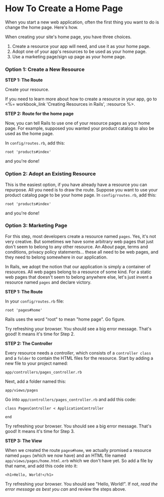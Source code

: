 # How To Create a Home Page

When you start a new web application, often the first thing you want to do is change the home page.  Here's how.

When creating your site's home page, you have three choices.

1. Create a resource your app will need, and use it as your home page.
1. Adopt one of your app's resources to be used as your home page.
1. Use a marketing page/sign up page as your home page.

### Option 1: Create a New Resource

**STEP 1: The Route**

Create your resource.

If you need to learn more about how to create a resource in your app, go to <%= workbook_link 'Creating Resources in Rails', :resource %>.

**STEP 2: Route for the home page**

Now, you can tell Rails to use one of your resource pages as your home page.  For example, supposed you wanted your product catalog to also be used as the home page.

In `config/routes.rb`, add this:

`root 'products#index'`

and you're done!


### Option 2: Adopt an Existing Resource

This is the easiest option, if you have already have a resource you can repurpose.  All you need is to draw the route.  Suppose you want to use your product catalog page to be your home page.  In `config/routes.rb`, add this:

`root 'products#index'`

and you're done!

### Option 3: Marketing Page

For this step, most developers create a resource named `pages`.  Yes, it's not very creative.  But sometimes we have
some arbitrary web pages that just don't seem to belong to any other resource.  An _About_ page, terms and conditions,
privacy policy statements... these all need to be web pages, and they need to belong somewhere in our application.

In Rails, we adopt the notion that our application is simply a container of resources.  All web pages belong to a resource of some kind.  For a static web pages that doesn't seem to belong anywhere else, let's just invent a resource named `pages` and declare victory.

**STEP 1: The Route**

In your `config/routes.rb` file:

```
root 'pages#home'
```

Rails uses the word "root" to mean "home page".  Go figure.

Try refreshing your browser.  You should see a big error message.  That's good!  It means it's time for Step 2.

**STEP 2: The Controller**

Every resource needs a _controller_, which consists of a `controller class` and a `folder` to contain the HTML files for the resource.  Start by adding a new file to your project named:

`app/controllers/pages_controller.rb`

Next, add a folder named this:

`app/views/pages`

Go into `app/controllers/pages_controller.rb` and add this code:

```
class PagesController < ApplicationController

end
```

Try refreshing your browser.  You should see a big error message.  That's good!  It means it's time for Step 3.

**STEP 3: The View**

When we created the route `pages#home`, we actually promised a resource named `pages` (which we now have) and an HTML file named `app/views/pages/home.html.erb` which we don't have yet.  So add a file by that name, and add this code into it:

```
<h1>Hello, World!</h1>
```

Try refreshing your browser.  You should see "Hello, World!".  If not, _read the error message as best you can_ and review the steps above.
